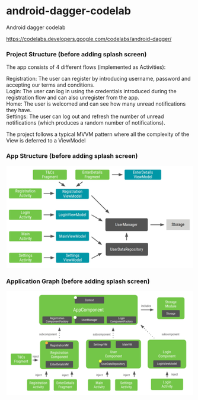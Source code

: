 # android-dagger-codelab
Android dagger codelab

https://codelabs.developers.google.com/codelabs/android-dagger/

<h3>Project Structure (before adding splash screen)</h3>

<p>The app consists of 4 different flows (implemented as Activities):</p>
<p>Registration: The user can register by introducing username, password and accepting our terms and conditions.
  </br>Login: The user can log in using the credentials introduced during the registration flow and can also unregister from the app.
  </br>Home: The user is welcomed and can see how many unread notifications they have.
  </br>Settings: The user can log out and refresh the number of unread notifications (which produces a random number of notifications).

The project follows a typical MVVM pattern where all the complexity of the View is deferred to a ViewModel</p>

<h3>App Structure (before adding splash screen)</h3>

<img src="https://github.com/AL-G/Android-Dagger-Codelab/blob/main/app/src/main/res/drawable/dependencies.png" />

<h3>Application Graph (before adding splash screen)</h3>

<img src="https://github.com/AL-G/Android-Dagger-Codelab/blob/main/app/src/main/res/drawable/dependencyGraph.png"/>
